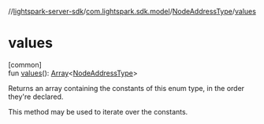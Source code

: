 //[lightspark-server-sdk](../../../index.md)/[com.lightspark.sdk.model](../index.md)/[NodeAddressType](index.md)/[values](values.md)

# values

[common]\
fun [values](values.md)(): [Array](https://kotlinlang.org/api/latest/jvm/stdlib/kotlin/-array/index.html)&lt;[NodeAddressType](index.md)&gt;

Returns an array containing the constants of this enum type, in the order they're declared.

This method may be used to iterate over the constants.
